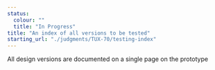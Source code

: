 ```yaml
---
status:
  colour: ""
  title: "In Progress"
title: "An index of all versions to be tested"
starting_url: "./judgments/TUX-70/testing-index"
---
```


All design versions are documented on a single page on the prototype
